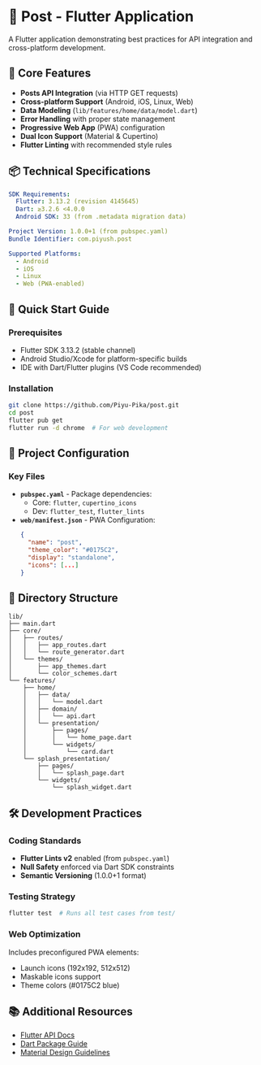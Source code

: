 
# 📱 Post - Flutter Application

A Flutter application demonstrating best practices for API integration and cross-platform development.

## 🌟 Core Features
- **Posts API Integration** (via HTTP GET requests)
- **Cross-platform Support** (Android, iOS, Linux, Web)
- **Data Modeling** (`lib/features/home/data/model.dart`)
- **Error Handling** with proper state management
- **Progressive Web App** (PWA) configuration
- **Dual Icon Support** (Material & Cupertino)
- **Flutter Linting** with recommended style rules

## 📦 Technical Specifications
```yaml
SDK Requirements:
  Flutter: 3.13.2 (revision 4145645)
  Dart: ≥3.2.6 <4.0.0
  Android SDK: 33 (from .metadata migration data)

Project Version: 1.0.0+1 (from pubspec.yaml)
Bundle Identifier: com.piyush.post

Supported Platforms:
  - Android
  - iOS
  - Linux
  - Web (PWA-enabled)
```

## 🚀 Quick Start Guide

### Prerequisites
- Flutter SDK 3.13.2 (stable channel)
- Android Studio/Xcode for platform-specific builds
- IDE with Dart/Flutter plugins (VS Code recommended)

### Installation
```bash
git clone https://github.com/Piyu-Pika/post.git
cd post
flutter pub get
flutter run -d chrome  # For web development
```

## 🔧 Project Configuration
### Key Files
- **`pubspec.yaml`** - Package dependencies:
  - Core: `flutter`, `cupertino_icons`
  - Dev: `flutter_test`, `flutter_lints`
- **`web/manifest.json`** - PWA Configuration:
  ```json
  {
    "name": "post",
    "theme_color": "#0175C2",
    "display": "standalone",
    "icons": [...]
  }
  ```

## 📂 Directory Structure
```
lib/
├── main.dart
├── core/
│   ├── routes/
│   │   ├── app_routes.dart
│   │   └── route_generator.dart
│   └── themes/
│       ├── app_themes.dart
│       └── color_schemes.dart
└── features/
    ├── home/
    │   ├── data/
    │   │   └── model.dart
    │   ├── domain/
    │   │   └── api.dart
    │   └── presentation/
    │       ├── pages/
    │       │   └── home_page.dart
    │       └── widgets/
    │           └── card.dart
    └── splash_presentation/
        ├── pages/
        │   └── splash_page.dart
        └── widgets/
            └── splash_widget.dart
```

## 🛠 Development Practices
### Coding Standards
- **Flutter Lints v2** enabled (from `pubspec.yaml`)
- **Null Safety** enforced via Dart SDK constraints
- **Semantic Versioning** (1.0.0+1 format)

### Testing Strategy
```bash
flutter test  # Runs all test cases from test/
```

### Web Optimization
Includes preconfigured PWA elements:
- Launch icons (192x192, 512x512)
- Maskable icons support
- Theme colors (#0175C2 blue)


## 📚 Additional Resources
- [Flutter API Docs](https://docs.flutter.dev/)
- [Dart Package Guide](https://pub.dev/)
- [Material Design Guidelines](https://material.io)

